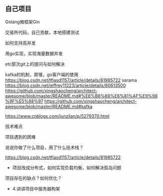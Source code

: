 ## 自己项目

Golang微框架Gin


交易所代码，自己贡献，本地搭建测试

如何支持高并发

用go实现，实现海量数据并发

etc那次git上的提问与如何解决

kafka的机制，原理，go客户端的使用
https://blog.csdn.net/tflasd1157/article/details/81985722
sarama 
https://blog.csdn.net/jeffrey11223/article/details/80613500
https://github.com/xingshaocheng/architect-awesome/blob/master/README.md#%E6%B6%88%E6%81%AF%E9%98%9F%E5%88%97
https://github.com/xingshaocheng/architect-awesome/blob/master/README.md#kafka

https://www.cnblogs.com/junzilan/p/5279370.html

技术难点

项目遇到的困难

说说你做了什么项目，用了什么技术栈？

https://blog.csdn.net/tflasd1157/article/details/81985722

- 项目改成分布式，如何实现负载均衡，如何解决孤岛问题

项目存在的缺点？如何优化？

- 4.讲讲项目中服务器构架